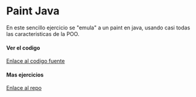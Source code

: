 # Paint Java

En este sencillo ejercicio se "emula" a un paint en java, usando casi todas las caracteristicas de la POO.

#### Ver el codigo
[Enlace al codigo fuente](https://github.com/UrielMendozaG/Paint-Java/tree/master/src/com)

#### Mas ejercicios
[Enlace al repo](https://github.com/UrielMendozaG/Generation-Mexico)
